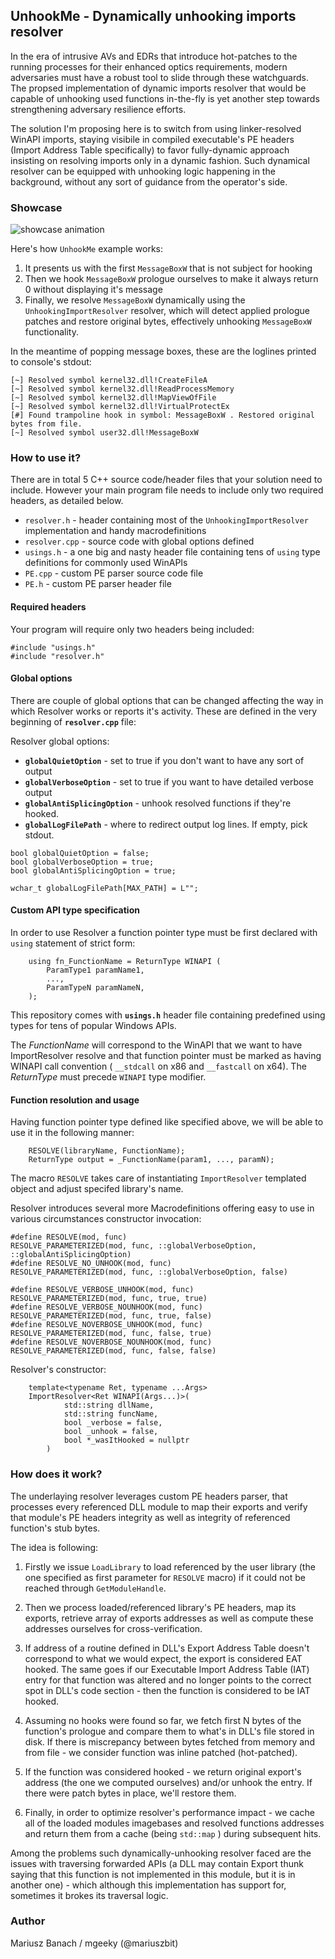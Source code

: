## UnhookMe - Dynamically unhooking imports resolver

In the era of intrusive AVs and EDRs that introduce hot-patches to the running processes for their enhanced optics requirements, modern adversaries must have a robust tool to slide through these watchguards. The propsed implementation of dynamic imports resolver that would be capable of unhooking used functions in-the-fly is yet another step towards strengthening adversary resilience efforts.

The solution I'm proposing here is to switch from using linker-resolved WinAPI imports, staying visibile in compiled executable's PE headers (Import Address Table specifically) to favor fully-dynamic approach insisting on resolving imports only in a dynamic fashion. Such dynamical resolver can be equipped with unhooking logic happening in the background, without any sort of guidance from the operator's side.


### Showcase

![showcase animation](https://raw.githubusercontent.com/mgeeky/UnhookMe/7e139616780869bf439b76f291d9d10d12e086f7/apimonitor.gif)

Here's how `UnhookMe` example works:

1. It presents us with the first `MessageBoxW` that is not subject for hooking
2. Then we hook `MessageBoxW` prologue ourselves to make it always return 0 without displaying it's message
3. Finally, we resolve `MessageBoxW` dynamically using the `UnhookingImportResolver` resolver, which will detect
   applied prologue patches and restore original bytes, effectively unhooking `MessageBoxW` functionality.

In the meantime of popping message boxes, these are the loglines printed to console's stdout:

```
[~] Resolved symbol kernel32.dll!CreateFileA
[~] Resolved symbol kernel32.dll!ReadProcessMemory
[~] Resolved symbol kernel32.dll!MapViewOfFile
[~] Resolved symbol kernel32.dll!VirtualProtectEx
[#] Found trampoline hook in symbol: MessageBoxW . Restored original bytes from file.
[~] Resolved symbol user32.dll!MessageBoxW
```


### How to use it?

There are in total 5 C++ source code/header files that your solution need to include. However your main program file needs to include only two required headers, as detailed below.

* `resolver.h` - header containing most of the `UnhookingImportResolver` implementation and handy macrodefinitions
* `resolver.cpp` - source code with global options defined
* `usings.h` - a one big and nasty header file containing tens of `using` type definitions for commonly used WinAPIs
* `PE.cpp` - custom PE parser source code file
* `PE.h` - custom PE parser header file


#### Required headers

Your program will require only two headers being included:

```
#include "usings.h"
#include "resolver.h"
```

#### Global options

There are couple of global options that can be changed affecting the way in which Resolver works or reports it's activity. These are defined in the very beginning of **`resolver.cpp`** file:

Resolver global options:

- **`globalQuietOption`**          - set to true if you don't want to have any sort of output
- **`globalVerboseOption`**        - set to true if you want to have detailed verbose output
- **`globalAntiSplicingOption`**   - unhook resolved functions if they're hooked.
- **`globalLogFilePath`**          - where to redirect output log lines. If empty, pick stdout.

```
bool globalQuietOption = false;
bool globalVerboseOption = true;
bool globalAntiSplicingOption = true;

wchar_t globalLogFilePath[MAX_PATH] = L"";
```

#### Custom API type specification

In order to use Resolver a function pointer type must be first declared with `using` statement of strict form:

```
    using fn_FunctionName = ReturnType WINAPI (
        ParamType1 paramName1,
        ...,
        ParamTypeN paramNameN,
    );
```

This repository comes with **`usings.h`** header file containing predefined using types for tens of popular Windows APIs.

The _FunctionName_ will correspond to the WinAPI that we want to have ImportResolver resolve and that function pointer must be marked as having WINAPI call convention ( `__stdcall` on x86 and `__fastcall` on x64). The _ReturnType_ must precede `WINAPI` type modifier.


#### Function resolution and usage

Having function pointer type defined like specified above, we will be able to use it in the following manner:

```
    RESOLVE(libraryName, FunctionName);
    ReturnType output = _FunctionName(param1, ..., paramN);
```

The macro `RESOLVE` takes care of instantiating `ImportResolver` templated object and adjust specifed library's name.

Resolver introduces several more Macrodefinitions offering easy to use in various circumstances constructor invocation:

```
#define RESOLVE(mod, func)                    RESOLVE_PARAMETERIZED(mod, func, ::globalVerboseOption, ::globalAntiSplicingOption)
#define RESOLVE_NO_UNHOOK(mod, func)          RESOLVE_PARAMETERIZED(mod, func, ::globalVerboseOption, false)

#define RESOLVE_VERBOSE_UNHOOK(mod, func)     RESOLVE_PARAMETERIZED(mod, func, true, true)
#define RESOLVE_VERBOSE_NOUNHOOK(mod, func)   RESOLVE_PARAMETERIZED(mod, func, true, false)
#define RESOLVE_NOVERBOSE_UNHOOK(mod, func)   RESOLVE_PARAMETERIZED(mod, func, false, true)
#define RESOLVE_NOVERBOSE_NOUNHOOK(mod, func) RESOLVE_PARAMETERIZED(mod, func, false, false)
```

Resolver's constructor:

```
    template<typename Ret, typename ...Args>
    ImportResolver<Ret WINAPI(Args...)>(
            std::string dllName,
            std::string funcName,
            bool _verbose = false,
            bool _unhook = false,
            bool *_wasItHooked = nullptr
        )
```

### How does it work?

The underlaying resolver leverages custom PE headers parser, that processes every referenced DLL module to map their exports and verify that module's PE headers integrity as well as integrity of referenced function's stub bytes.

The idea is following:

1) Firstly we issue `LoadLibrary` to load referenced by the user library (the one specified as first parameter for `RESOLVE` macro) if it could not be reached through `GetModuleHandle`. 

2) Then we process loaded/referenced library's PE headers, map its exports, retrieve array of exports addresses as well as compute these addresses ourselves for cross-verification.

3) If address of a routine defined in DLL's Export Address Table doesn't correspond to what we would expect, the export is considered EAT hooked. The same goes if our Executable Import Address Table (IAT) entry for that function was altered and no longer points to the correct spot in DLL's code section - then the function is considered to be IAT hooked.

4) Assuming no hooks were found so far, we fetch first N bytes of the function's prologue and compare them to what's in DLL's file stored in disk. If there is miscrepancy between bytes fetched from memory and from file - we consider function was inline patched (hot-patched).

5) If the function was considered hooked - we return original export's address (the one we computed ourselves) and/or unhook the entry. If there were patch bytes in place, we'll restore them.

6) Finally, in order to optimize resolver's performance impact - we cache all of the loaded modules imagebases and resolved functions addresses and return them from a cache (being `std::map` ) during subsequent hits.


Among the problems such dynamically-unhooking resolver faced are the issues with traversing forwarded APIs (a DLL may contain Export thunk saying that this function is not implemented in this module, but it is in another one) - which although this implementation has support for, sometimes it brokes its traversal logic.


### Author

Mariusz Banach / mgeeky (@mariuszbit)
